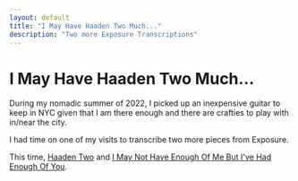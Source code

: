 ```yaml
---
layout: default
title: "I May Have Haaden Two Much..."
description: "Two more Exposure Transcriptions"
---
```


# I May Have Haaden Two Much...

During my nomadic summer of 2022, I picked up an inexpensive guitar to keep in NYC given that I am there enough and there are crafties to play with in/near the city.

I had time on one of my visits to transcribe two more pieces from Exposure. 

This time, [Haaden Two](../../../music/pdf/Haaden_Two.pdf) and 
[I May Not Have Enough Of Me But I've Had Enough Of You](../../../music/pdf/I_May_Not_Have_Enough_Of_Me_But_I've_Had_Enough_Of_You.pdf).


